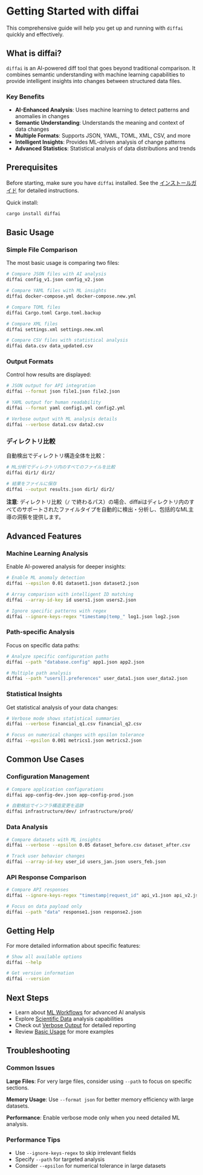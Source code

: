 # Getting Started with diffai

This comprehensive guide will help you get up and running with `diffai` quickly and effectively.

## What is diffai?

`diffai` is an AI-powered diff tool that goes beyond traditional comparison. It combines semantic understanding with machine learning capabilities to provide intelligent insights into changes between structured data files.

### Key Benefits

- **AI-Enhanced Analysis**: Uses machine learning to detect patterns and anomalies in changes
- **Semantic Understanding**: Understands the meaning and context of data changes
- **Multiple Formats**: Supports JSON, YAML, TOML, XML, CSV, and more
- **Intelligent Insights**: Provides ML-driven analysis of change patterns
- **Advanced Statistics**: Statistical analysis of data distributions and trends

## Prerequisites

Before starting, make sure you have `diffai` installed. See the [インストールガイド](installation_ja.md) for detailed instructions.

Quick install:
```bash
cargo install diffai
```

## Basic Usage

### Simple File Comparison

The most basic usage is comparing two files:

```bash
# Compare JSON files with AI analysis
diffai config_v1.json config_v2.json

# Compare YAML files with ML insights
diffai docker-compose.yml docker-compose.new.yml

# Compare TOML files
diffai Cargo.toml Cargo.toml.backup

# Compare XML files
diffai settings.xml settings.new.xml

# Compare CSV files with statistical analysis
diffai data.csv data_updated.csv
```

### Output Formats

Control how results are displayed:

```bash
# JSON output for API integration
diffai --format json file1.json file2.json

# YAML output for human readability
diffai --format yaml config1.yml config2.yml

# Verbose output with ML analysis details
diffai --verbose data1.csv data2.csv
```

### ディレクトリ比較

自動検出でディレクトリ構造全体を比較：

```bash
# ML分析でディレクトリ内のすべてのファイルを比較
diffai dir1/ dir2/

# 結果をファイルに保存
diffai --output results.json dir1/ dir2/
```

**注意**: ディレクトリ比較（`/` で終わるパス）の場合、diffaiはディレクトリ内のすべてのサポートされたファイルタイプを自動的に検出・分析し、包括的なML主導の洞察を提供します。

## Advanced Features

### Machine Learning Analysis

Enable AI-powered analysis for deeper insights:

```bash
# Enable ML anomaly detection
diffai --epsilon 0.01 dataset1.json dataset2.json

# Array comparison with intelligent ID matching
diffai --array-id-key id users1.json users2.json

# Ignore specific patterns with regex
diffai --ignore-keys-regex "timestamp|temp_" log1.json log2.json
```

### Path-specific Analysis

Focus on specific data paths:

```bash
# Analyze specific configuration paths
diffai --path "database.config" app1.json app2.json

# Multiple path analysis
diffai --path "users[].preferences" user_data1.json user_data2.json
```

### Statistical Insights

Get statistical analysis of your data changes:

```bash
# Verbose mode shows statistical summaries
diffai --verbose financial_q1.csv financial_q2.csv

# Focus on numerical changes with epsilon tolerance
diffai --epsilon 0.001 metrics1.json metrics2.json
```

## Common Use Cases

### Configuration Management

```bash
# Compare application configurations
diffai app-config-dev.json app-config-prod.json

# 自動検出でインフラ構造変更を追跡
diffai infrastructure/dev/ infrastructure/prod/
```

### Data Analysis

```bash
# Compare datasets with ML insights
diffai --verbose --epsilon 0.05 dataset_before.csv dataset_after.csv

# Track user behavior changes
diffai --array-id-key user_id users_jan.json users_feb.json
```

### API Response Comparison

```bash
# Compare API responses
diffai --ignore-keys-regex "timestamp|request_id" api_v1.json api_v2.json

# Focus on data payload only
diffai --path "data" response1.json response2.json
```

## Getting Help

For more detailed information about specific features:

```bash
# Show all available options
diffai --help

# Get version information
diffai --version
```

## Next Steps

- Learn about [ML Workflows](ml-workflows_ja.md) for advanced AI analysis
- Explore [Scientific Data](scientific-data_ja.md) analysis capabilities  
- Check out [Verbose Output](verbose-output_ja.md) for detailed reporting
- Review [Basic Usage](basic-usage_ja.md) for more examples

## Troubleshooting

### Common Issues

**Large Files**: For very large files, consider using `--path` to focus on specific sections.

**Memory Usage**: Use `--format json` for better memory efficiency with large datasets.

**Performance**: Enable verbose mode only when you need detailed ML analysis.

### Performance Tips

- Use `--ignore-keys-regex` to skip irrelevant fields
- Specify `--path` for targeted analysis
- Consider `--epsilon` for numerical tolerance in large datasets